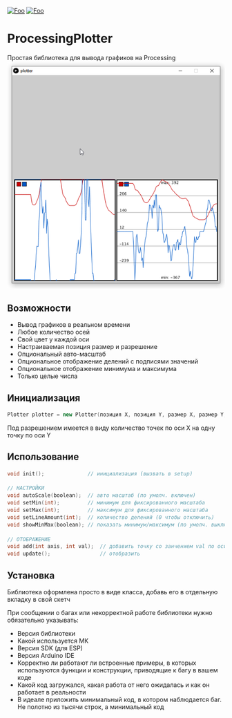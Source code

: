[![Foo](https://img.shields.io/badge/README-ENGLISH-blueviolet.svg?style=flat-square)](https://github-com.translate.goog/GyverLibs/ProcessingPlotter?_x_tr_sl=ru&_x_tr_tl=en) 
[![Foo](https://img.shields.io/badge/ПОДПИСАТЬСЯ-НА%20ОБНОВЛЕНИЯ-brightgreen.svg?style=social&logo=telegram&color=blue)](https://t.me/GyverLibs)


# ProcessingPlotter
 Простая библиотека для вывода графиков на Processing
![image](/plotterimg.png)

## Возможности
- Вывод графиков в реальном времени
- Любое количество осей
- Свой цвет у каждой оси
- Настраиваемая позиция размер и разрешение
- Опциональный авто-масштаб
- Опциональное отображение делений с подписями значений
- Опциональное отображение минимума и максимума
- Только целые числа

## Инициализация
```cpp
Plotter plotter = new Plotter(позиция X, позиция Y, размер X, размер Y, кол-во осей, разрешение);
```
Под разрешением имеется в виду количество точек по оси Х на одну точку по оси Y

## Использование
```cpp
void init();              // инициализация (вызвать в setup)

// НАСТРОЙКИ
void autoScale(boolean);  // авто масштаб (по умолч. включен)
void setMin(int);         // минимум для фиксированного масштаба
void setMax(int);         // максимум для фиксированного масштаба
void setLineAmount(int);  // количество делений (0 чтобы отключить)
void showMinMax(boolean); // показать минимум/максимум (по умолч. выключено)

// ОТОБРАЖЕНИЕ
void add(int axis, int val);  // добавить точку со занчением val по оси axis
void update();                // отобразить
```

## Установка
Библиотека оформлена просто в виде класса, добавь его в отдельную вкладку в свой скетч


При сообщении о багах или некорректной работе библиотеки нужно обязательно указывать:
- Версия библиотеки
- Какой используется МК
- Версия SDK (для ESP)
- Версия Arduino IDE
- Корректно ли работают ли встроенные примеры, в которых используются функции и конструкции, приводящие к багу в вашем коде
- Какой код загружался, какая работа от него ожидалась и как он работает в реальности
- В идеале приложить минимальный код, в котором наблюдается баг. Не полотно из тысячи строк, а минимальный код
